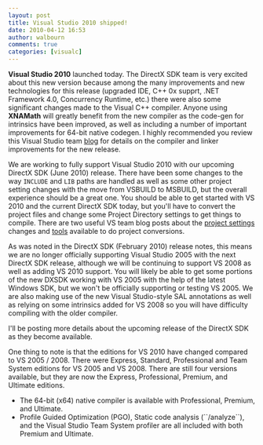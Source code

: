 ```yaml
---
layout: post
title: Visual Studio 2010 shipped!
date: 2010-04-12 16:53
author: walbourn
comments: true
categories: [visualc]
---
```

**Visual Studio 2010** launched today. The DirectX SDK team is very excited about this new version because among the many improvements and new technologies for this release (upgraded IDE, C++ 0x supprt, .NET Framework 4.0, Concurrency Runtime, etc.) there were also some significant changes made to the Visual C++ compiler. Anyone using <strong>XNAMath</strong> will greatly benefit from the new compiler as the code-gen for intrinsics have been improved, as well as including a number of important improvements for 64-bit native codegen. I highly recommended you review this Visual Studio team <a title=blog href="https://devblogs.microsoft.com/cppblog/visual-c-code-generation-in-visual-studio-2010/">blog</a> for details on the compiler and linker improvements for the new release.

We are working to fully support Visual Studio 2010 with our upcoming DirectX SDK (June 2010) release. There have been some changes to the way ``INCLUDE`` and ``LIB`` paths are handled as well as some other project setting changes with the move from VSBUILD to MSBUILD, but the overall experience should be a great one. You should be able to get started with VS 2010 and the current DirectX SDK today, but you'll have to convert the project files and change some Project Directory settings to get things to compile. There are two useful VS team blog posts about the <a href="https://devblogs.microsoft.com/cppblog/project-settings-changes-with-vs2010/">project settings</a> changes and <a href="https://devblogs.microsoft.com/cppblog/to-the-command-line-enthusiasts-some-quick-know-hows-for-upgrading-to-vs-2010/">tools</a> available to do project conversions.

As was noted in the DirectX SDK (February 2010) release notes, this means we are no longer officially supporting Visual Studio 2005 with the next DirectX SDK release, although we will be continuing to support VS 2008 as well as adding VS 2010 support. You will likely be able to get some portions of the new DXSDK working with VS 2005 with the help of the latest Windows SDK, but we won't be officially supporting or testing VS 2005. We are also making use of the new Visual Studio-style SAL annotations as well as relying on some intrinsics added for VS 2008 so you will have difficulty compiling with the older compiler.

I'll be posting more details about the upcoming release of the DirectX SDK as they become available.

One thing to note is that the editions for VS 2010 have changed compared to VS 2005 / 2008. There were Express, Standard, Professional and Team System editions for VS 2005 and VS 2008. There are still four versions available, but they are now the Express, Professional, Premium, and Ultimate editions.

<ul>
<li>The 64-bit (x64) native compiler is available with Professional, Premium, and Ultimate.</li>
<li>Profile Guided Optimization (PGO), Static code analysis (``/analyze``), and the Visual Studio Team System profiler are all included with both Premium and Ultimate.</li>
</ul>
